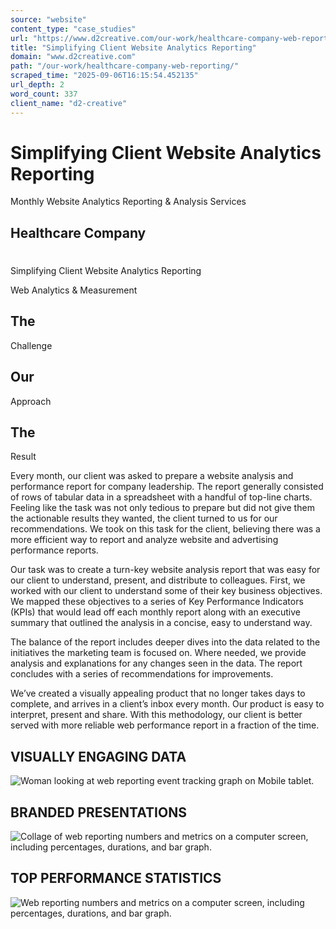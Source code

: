 ```yaml
---
source: "website"
content_type: "case_studies"
url: "https://www.d2creative.com/our-work/healthcare-company-web-reporting/"
title: "Simplifying Client Website Analytics Reporting"
domain: "www.d2creative.com"
path: "/our-work/healthcare-company-web-reporting/"
scraped_time: "2025-09-06T16:15:54.452135"
url_depth: 2
word_count: 337
client_name: "d2-creative"
---
```


# Simplifying Client Website Analytics Reporting

Monthly Website Analytics Reporting & Analysis Services

## Healthcare Company

#

Simplifying Client Website Analytics Reporting

Web Analytics & Measurement

## The
Challenge

## Our
Approach

## The
Result

Every month, our client was asked to prepare a website analysis and performance report for company leadership. The report generally consisted of rows of tabular data in a spreadsheet with a handful of top-line charts. Feeling like the task was not only tedious to prepare but did not give them the actionable results they wanted, the client turned to us for our recommendations. We took on this task for the client, believing there was a more efficient way to report and analyze website and advertising performance reports.

Our task was to create a turn-key website analysis report that was easy for our client to understand, present, and distribute to colleagues. First, we worked with our client to understand some of their key business objectives. We mapped these objectives to a series of Key Performance Indicators (KPIs) that would lead off each monthly report along with an executive summary that outlined the analysis in a concise, easy to understand way.

The balance of the report includes deeper dives into the data related to the initiatives the marketing team is focused on. Where needed, we provide analysis and explanations for any changes seen in the data. The report concludes with a series of recommendations for improvements.

We’ve created a visually appealing product that no longer takes days to complete, and arrives in a client’s inbox every month. Our product is easy to interpret, present and share. With this methodology, our client is better served with more reliable web performance report in a fraction of the time.

## VISUALLY ENGAGING DATA

![Woman looking at web reporting event tracking graph on Mobile tablet.](https://www.d2creative.com/wp-content/uploads/2022/07/img-event-tracking-tablet-mobile@2x.jpg)

## BRANDED PRESENTATIONS

![Collage of web reporting numbers and metrics on a computer screen, including percentages, durations, and bar graph.](https://www.d2creative.com/wp-content/uploads/2022/07/reports-screen-collage-mobile@2x.jpg)

## TOP PERFORMANCE STATISTICS

![Web reporting numbers and metrics on a computer screen, including percentages, durations, and bar graph.](https://www.d2creative.com/wp-content/uploads/2022/07/graphics-mobile@2x.jpg)